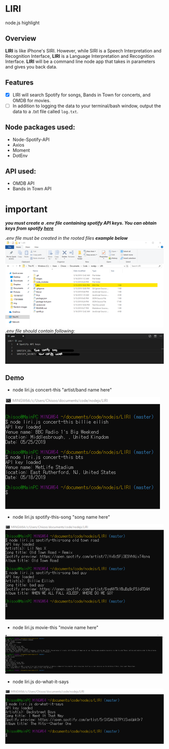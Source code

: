 # LIRI
node.js highlight

## Overview

**LIRI** is like iPhone's SIRI. However, while SIRI is a Speech Interpretation and Recognition Interface, **LIRI** is a Language Interpretation and Recognition Interface. **LIRI** will be a command line node app that takes in parameters and gives you back data.

## Features

- [x] LIRI will search Spotify for songs, Bands in Town for concerts, and OMDB for movies.
- [ ] In addition to logging the data to your terminal/bash window, output the data to a .txt file called `log.txt`.

## Node packages used:

* Node-Spotify-API
* Axios
* Moment
* DotEnv

## API used:

* OMDB API
* Bands in Town API

# **important**
**_you must create a .env file containing spotify API keys. You can obtain keys from spotify [here]( https://developer.spotify.com/my-applications/)_**

_.env file must be created in the rooted files **example below**_
![Image of .env file location](/images/example/file.png/)
_.env file should contain following:_
![Image of .env file](/images/example/dotenv.png/)

## Demo

* node liri.js concert-this "artist/band name here"

![Image of concert-this](/images/example/concert-this.png/)

* node liri.js spotify-this-song "song name here"
  
![Image of concert-this](/images/example/spotify-this-song.png/)

* node liri.js movie-this "movie name here"
  
![Image of concert-this](/images/example/movie-this.png/)

* node liri.js do-what-it-says

![Image of concert-this](/images/example/do-what-it-says.png/)
